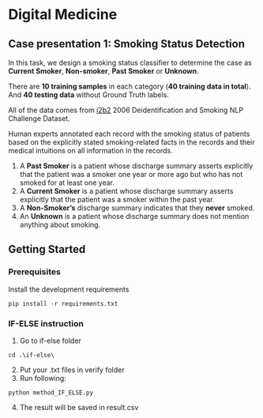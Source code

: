 # Digital Medicine
## Case presentation 1: Smoking Status Detection

In this task, we design a smoking status classifier to determine the case as **Current Smoker**, **Non-smoker**, **Past Smoker** or **Unknown**.

There are **10 training samples** in each category (**40 training data in total**). And **40 testing data** without Ground Truth labels.

All of the data comes from  [i2b2](https://www.i2b2.org) 2006 Deidentification and Smoking NLP Challenge Dataset.

Human experts annotated each record with the smoking status of patients based on the explicitly stated smoking-related facts in the records and their medical intuitions on all information in the records.

1. A **Past Smoker** is a patient whose discharge summary asserts explicitly that the patient was a smoker one year or more ago but who has not smoked for at least one year.
2. A **Current Smoker** is a patient whose discharge summary asserts explicitly that the patient was a smoker within the past year.
3. A **Non-Smoker’s** discharge summary indicates that they **never** smoked.
4. An **Unknown** is a patient whose discharge summary does not mention anything about smoking.

## Getting Started
### Prerequisites
Install the development requirements
```
pip install -r requirements.txt
```

### IF-ELSE instruction
1. Go to if-else folder
```
cd .\if-else\
```
2. Put your .txt files in verify folder
3. Run following:
```
python method_IF_ELSE.py
```
4. The result will be saved in result.csv
